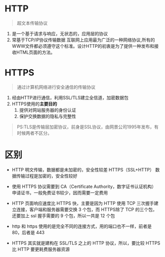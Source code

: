 # HTTP

> 超文本传输协议

1. 是一个基于请求与响应，无状态的，应用层的协议
2. 常基于TCP/IP协议传输数据
互联网上应用最为广泛的一种网络协议,所有的WWW文件都必须遵守这个标准。设计HTTP的初衷是为了提供一种发布和接收HTML页面的方法。

# HTTPS

> 通过计算机网络进行安全通信的传输协议

1. 经由HTTP进行通信，利用SSL/TLS建立全信道，加密数据包
2. HTTPS使用的**主要目的**
   1. 提供对网站服务器的身份认证
   2. 保护交换数据的隐私与完整性

> PS:TLS是传输层加密协议，前身是SSL协议，由网景公司1995年发布，有时候两者不区分。

# 区别

- HTTP 明文传输，数据都是未加密的，安全性较差
  HTTPS（SSL+HTTP） 数据传输过程是加密的，安全性较好
- 使用 HTTPS 协议需要到 CA（Certificate Authority，数字证书认证机构） 申请证书，一般免费证书较少，因而需要一定费用
- HTTP 页面响应速度比 HTTPS 快，主要是因为 HTTP 使用 TCP 三次握手建立连接，客户端和服务器需要交换 3 个包，而 HTTPS除了 TCP 的三个包，还要加上 ssl 握手需要的 9 个包，所以一共是 12 个包

- http 和 https 使用的是完全不同的连接方式，用的端口也不一样，前者是 80，后者是 443
- HTTPS 其实就是建构在 SSL/TLS 之上的 HTTP 协议，所以，要比较 HTTPS 比 HTTP 要更耗费服务器资源

